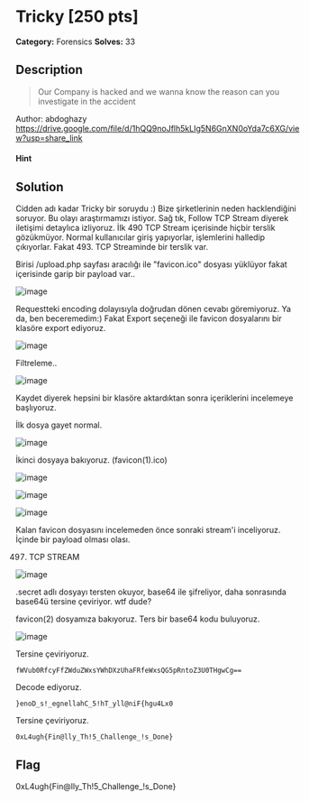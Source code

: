 # Tricky [250 pts]

**Category:** Forensics
**Solves:** 33

## Description
>Our Company is hacked and we wanna know the reason 
can you investigate in the accident 

Author: abdoghazy
https://drive.google.com/file/d/1hQQ9noJflh5kLIg5N6GnXN0oYda7c6XG/view?usp=share_link

#### Hint 

## Solution

Cidden adı kadar Tricky bir soruydu :) Bize şirketlerinin neden hacklendiğini soruyor. Bu olayı araştırmamızı istiyor. Sağ tık, Follow TCP Stream diyerek iletişimi detaylıca izliyoruz. İlk 490 TCP Stream içerisinde hiçbir terslik gözükmüyor. Normal kullanıcılar giriş yapıyorlar, işlemlerini halledip çıkıyorlar. Fakat 493. TCP Streaminde bir terslik var.

Birisi /upload.php sayfası aracılığı ile "favicon.ico" dosyası yüklüyor fakat içerisinde garip bir payload var..

![image](https://user-images.githubusercontent.com/88983987/219964131-c7182570-8b52-4f85-896a-c57d6ea4642a.png)

Requestteki encoding dolayısıyla doğrudan dönen cevabı göremiyoruz. Ya da, ben beceremedim:) Fakat Export seçeneği ile favicon dosyalarını bir klasöre export ediyoruz.

![image](https://user-images.githubusercontent.com/88983987/219964283-7e683112-0fd7-4f66-a33e-0b530409aebc.png)

Filtreleme..

![image](https://user-images.githubusercontent.com/88983987/219964338-c2662b7b-d660-4b09-a730-08b2c64d830c.png)

Kaydet diyerek hepsini bir klasöre aktardıktan sonra içeriklerini incelemeye başlıyoruz.

İlk dosya gayet normal.

![image](https://user-images.githubusercontent.com/88983987/219964420-bce44e48-3c33-44d3-8016-881a5397796b.png)

İkinci dosyaya bakıyoruz. (favicon(1).ico)

![image](https://user-images.githubusercontent.com/88983987/219964445-0edc5384-0818-48f3-b174-b721e06f7b9c.png)

![image](https://user-images.githubusercontent.com/88983987/219964516-a90be3c2-2028-4997-9033-1f3a13b783e1.png)

![image](https://user-images.githubusercontent.com/88983987/219964458-052fb542-15c6-4428-aa34-5fdab6ff965b.png)

Kalan favicon dosyasını incelemeden önce sonraki stream'i inceliyoruz. İçinde bir payload olması olası.

497. TCP STREAM

![image](https://user-images.githubusercontent.com/88983987/219964597-84711d72-9d38-4f26-94e8-cbdb1863bbb8.png)

.secret adlı dosyayı tersten okuyor, base64 ile şifreliyor, daha sonrasında base64ü tersine çeviriyor. wtf dude?

favicon(2) dosyamıza bakıyoruz. Ters bir base64 kodu buluyoruz.

![image](https://user-images.githubusercontent.com/88983987/219964673-6555e6bf-232d-4d84-8d80-d64da2977c15.png)

Tersine çeviriyoruz.
```
fWVub0RfcyFfZWduZWxsYWhDXzUhaFRfeWxsQG5pRntoZ3U0THgwCg==
```
Decode ediyoruz.
```
}enoD_s!_egnellahC_5!hT_yll@niF{hgu4Lx0
```
Tersine çeviriyoruz.
```
0xL4ugh{Fin@lly_Th!5_Challenge_!s_Done}
```

## Flag
0xL4ugh{Fin@lly_Th!5_Challenge_!s_Done}

